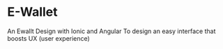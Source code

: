 # E-Wallet
An Ewallt Design with Ionic and Angular
To design an easy interface that boosts UX (user experience)
